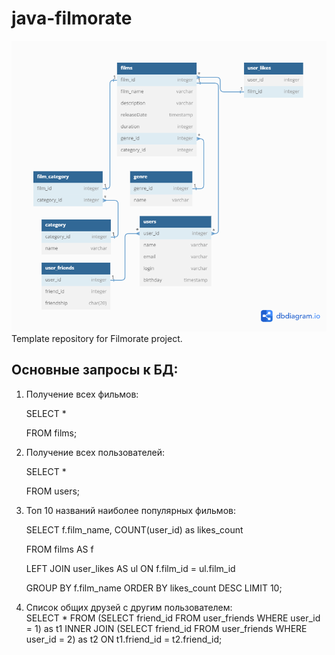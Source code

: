 # java-filmorate
![Схема базы данных](/scheme.png)
Template repository for Filmorate project.
## Основные запросы к БД:

1) Получение всех фильмов:
   
	SELECT *

	FROM films;

3) Получение всех пользователей:
   
   	SELECT *
   
   	FROM users;
   
5) Топ 10 названий наиболее популярных фильмов:

	SELECT f.film_name, COUNT(user_id) as likes_count

	FROM films AS f

	LEFT JOIN user_likes AS ul ON f.film_id = ul.film_id

	GROUP BY f.film_name 
	ORDER BY likes_count DESC
	LIMIT 10;
7) Список общих друзей с другим пользователем:  
	SELECT *
	FROM
	(SELECT friend_id
	FROM user_friends
	WHERE user_id = 1) as t1
  INNER JOIN (SELECT friend_id
	FROM user_friends
	WHERE user_id = 2) as t2 ON t1.friend_id = t2.friend_id;
